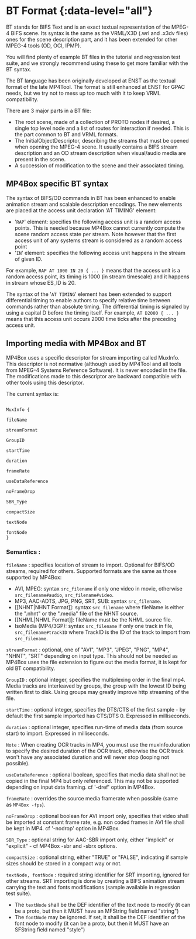 # BT Format {:data-level="all"}

BT stands for BIFS Text and is an exact textual representation of the MPEG-4 BIFS scene. Its syntax is the same as the VRML/X3D (.wrl and .x3dv files) ones for the scene description part, and it has been extended for other MPEG-4 tools (OD, OCI, IPMP).

You will find plenty of example BT files in the tutorial and regression test suite, and we strongly recommend using these to get more familiar with the BT syntax.

The BT language has been originally developed at ENST as the textual format of the late MP4Tool. The format is still enhanced at ENST for GPAC needs, but we try not to mess up too much with it to keep VRML compatibility.

There are 3 major parts in a BT file:

*   The root scene, made of a collection of PROTO nodes if desired, a single top level node and a list of routes for interaction if needed. This is the part common to BT and VRML formats.
*   The InitialObjectDescriptor, describing the streams that must be opened when opening the MPEG-4 scene. It usually contains a BIFS stream description and an OD stream description when visual/audio media are present in the scene.
*   A succession of modification to the scene and their associated timing.

## MP4Box specific BT syntax

The syntax of BIFS/OD commands in BT has been enhanced to enable animation stream and scalable description encodings. The new elements are placed at the access unit declaration 'AT TIMING' element:

*   '`RAP`' element: specifies the following access unit is a random access points. This is needed because MP4Box cannot currently compute the scene random access state per stream. Note however that the first access unit of any systems stream is considered as a random access point
*   '`IN`' element: specifies the following access unit happens in the stream of given ID.

For example, `RAP AT 1000 IN 20 { ... }` means that the access unit is a random access point, its timing is 1000 (in stream timescale) and it happens in stream whose ES\_ID is 20.

The syntax of the '`AT TIMING`' element has been extended to support differential timing to enable authors to specify relative time between commands rather than absolute timing. The differential timing is signaled by using a capital D before the timing itself. For example, `AT D2000 { ... }` means that this access unit occurs 2000 time ticks after the preceding access unit.

## Importing media with MP4Box and BT

MP4Box uses a specific descriptor for stream importing called MuxInfo. This descriptor is not normative (although used by MP4Tool and all tools from MPEG-4 Systems Reference Software). It is never encoded in the file. The modifications made to this descriptor are backward compatible with other tools using this descriptor. 

The current syntax is:

```

MuxInfo {

fileName

streamFormat

GroupID

startTime

duration

frameRate

useDataReference

noFrameDrop

SBR_Type

compactSize

textNode

fontNode
}

```

### Semantics :

`fileName` : specifies location of stream to import. Optional for BIFS/OD streams, required for others. Supported formats are the same as those supported by MP4Box:

*   AVI, MPEG: syntax `src_filename` if only one video in movie, otherwise `src_filename#audio`, `src_filename#video`.
*   MP3, AAC-ADTS, JPG, PNG, SRT, SUB: syntax `src_filename`.
*   [[NHNT|NHNT Format]]: syntax `src_filename` where fileName is either the ".nhnt" or the ".media" file of the NHNT source.
*   [[NHML|NHML Format]]: fileName must be the NHML source file.
*   IsoMedia (MP4/3GP): syntax `src_filename` if only one track in file, `src_filename#trackID` where TrackID is the ID of the track to import from `src_filename`.

`streamFormat` : optional, one of "AVI", "MP3", "JPEG", "PNG", "MP4", "NHNT", "SRT" depending on input type. This should not be needed as MP4Box uses the file extension to figure out the media format, it is kept for old BT compatibility.

`GroupID` : optional integer, specifies the multiplexing order in the final mp4. Media tracks are interleaved by groups, the group with the lowest ID being written first to disk. Using groups may greatly improve http streaming of the file.

`startTime` : optional integer, specifies the DTS/CTS of the first sample - by default the first sample imported has CTS/DTS 0. Expressed in milliseconds.

`duration` : optional integer, specifies run-time of media data (from source start) to import. Expressed in milliseconds.

`Note` : When creating OCR tracks in MP4, you must use the muxInfo.duration to specify the desired duration of the OCR track, otherwise the OCR track won't have any associated duration and will never stop (looping not possible).

`useDataReference` : optional boolean, specifies that media data shall not be copied in the final MP4 but only referenced. This may not be supported depending on input data framing. cf '-dref' option in MP4Box.

`frameRate` : overrides the source media framerate when possible (same as `MP4Box -fps`).

`noFrameDrop` : optional boolean for AVI import only, specifies that video shall be imported at constant frame rate, e.g. non coded frames in AVI file shall be kept in MP4. cf '-nodrop' option in MP4Box.

`SBR_Type` : optional string for AAC-SBR import only, either "implicit" or "explicit" - cf MP4Box -sbr and -sbrx options.

`compactSize` : optional string, either "TRUE" or "FALSE", indicating if sample sizes should be stored in a compact way or not.

`textNode, fontNode` : required string identifier for SRT importing, ignored for other streams. SRT importing is done by creating a BIFS animation stream carrying the text and fonts modifications (sample available in regression test suite).

*   The `textNode` shall be the DEF identifier of the text node to modify (it can be a proto, but then it MUST have an MFString field named "string")
*   The `fontNode` may be ignored. If set, it shall be the DEF identifier of the font node to modify (it can be a proto, but then it MUST have an SFString field named "style")

